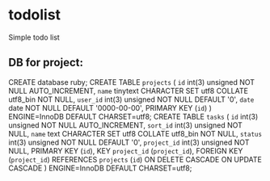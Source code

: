 todolist
========

Simple todo list

## DB for project:

CREATE database ruby;
CREATE TABLE `projects` (
  `id` int(3) unsigned NOT NULL AUTO_INCREMENT,
  `name` tinytext CHARACTER SET utf8 COLLATE utf8_bin NOT NULL,
  `user_id` int(3) unsigned NOT NULL DEFAULT '0',
  `date` date NOT NULL DEFAULT '0000-00-00',
  PRIMARY KEY (`id`)
) ENGINE=InnoDB DEFAULT CHARSET=utf8;
CREATE TABLE `tasks` (
  `id` int(3) unsigned NOT NULL AUTO_INCREMENT,
  `sort_id` int(3) unsigned NOT NULL,
  `name` text CHARACTER SET utf8 COLLATE utf8_bin NOT NULL,
  `status` int(3) unsigned NOT NULL DEFAULT '0',
  `project_id` int(3) unsigned NOT NULL,
  PRIMARY KEY (`id`),
  KEY `project_id` (`project_id`),
  FOREIGN KEY (`project_id`) REFERENCES `projects` (`id`) ON DELETE CASCADE ON UPDATE CASCADE
) ENGINE=InnoDB DEFAULT CHARSET=utf8;
